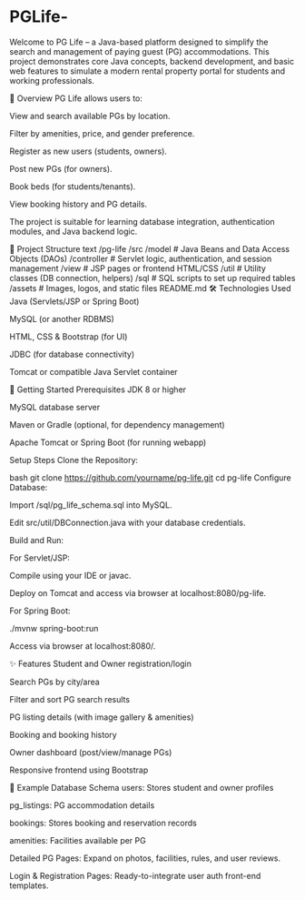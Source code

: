 # PGLife-
Welcome to PG Life – a Java-based platform designed to simplify the search and management of paying guest (PG) accommodations. This project demonstrates core Java concepts, backend development, and basic web features to simulate a modern rental property portal for students and working professionals.

🚩 Overview
PG Life allows users to:

View and search available PGs by location.

Filter by amenities, price, and gender preference.

Register as new users (students, owners).

Post new PGs (for owners).

Book beds (for students/tenants).

View booking history and PG details.

The project is suitable for learning database integration, authentication modules, and Java backend logic.

📁 Project Structure
text
/pg-life
  /src
    /model              # Java Beans and Data Access Objects (DAOs)
    /controller         # Servlet logic, authentication, and session management
    /view               # JSP pages or frontend HTML/CSS
    /util               # Utility classes (DB connection, helpers)
  /sql                  # SQL scripts to set up required tables
  /assets               # Images, logos, and static files
  README.md
🛠️ Technologies Used
Java (Servlets/JSP or Spring Boot)

MySQL (or another RDBMS)

HTML, CSS & Bootstrap (for UI)

JDBC (for database connectivity)

Tomcat or compatible Java Servlet container

🚀 Getting Started
Prerequisites
JDK 8 or higher

MySQL database server

Maven or Gradle (optional, for dependency management)

Apache Tomcat or Spring Boot (for running webapp)

Setup Steps
Clone the Repository:

bash
git clone https://github.com/yourname/pg-life.git
cd pg-life
Configure Database:

Import /sql/pg_life_schema.sql into MySQL.

Edit src/util/DBConnection.java with your database credentials.

Build and Run:

For Servlet/JSP:

Compile using your IDE or javac.

Deploy on Tomcat and access via browser at localhost:8080/pg-life.

For Spring Boot:

./mvnw spring-boot:run

Access via browser at localhost:8080/.

✨ Features
Student and Owner registration/login

Search PGs by city/area

Filter and sort PG search results

PG listing details (with image gallery & amenities)

Booking and booking history

Owner dashboard (post/view/manage PGs)

Responsive frontend using Bootstrap

📂 Example Database Schema
users: Stores student and owner profiles

pg_listings: PG accommodation details

bookings: Stores booking and reservation records

amenities: Facilities available per PG

Detailed PG Pages: Expand on photos, facilities, rules, and user reviews.

Login & Registration Pages: Ready-to-integrate user auth front-end templates.
